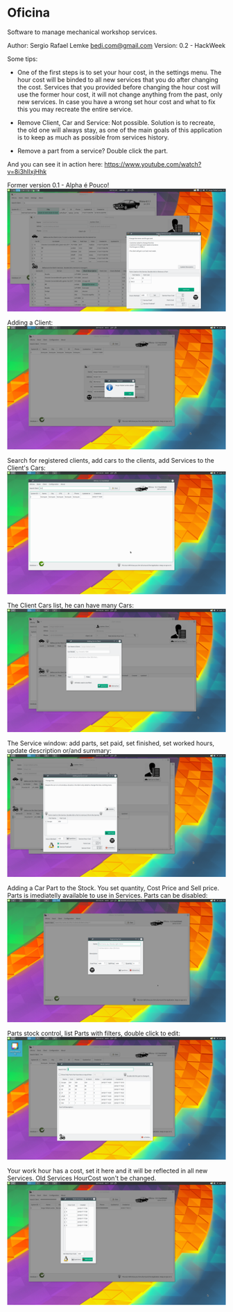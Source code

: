 # Oficina

Software to manage mechanical workshop services.

Author: Sergio Rafael Lemke <bedi.com@gmail.com>
Version: 0.2 - HackWeek

Some tips:

* One of the first steps is to set your hour cost, in the settings menu. 
The hour cost will be binded to all new services that you do after changing the cost. 
Services that you provided before changing the hour cost will use the former hour cost, 
it will not change anything from the past, only new services. In case you have a wrong
set hour cost and what to fix this you may recreate the entire service.

* Remove Client, Car and Service: Not possible. Solution is to recreate, the old one will always stay, 
as one of the main goals of this application is to keep as much as possible from services history.

* Remove a part from a service? Double click the part.

And you can see it in action here: 
https://www.youtube.com/watch?v=8i3hIIxjHhk

Former version 0.1 - Alpha é Pouco!
![Alt text](/resources/Screenshots/Oficina-0.1-Alpha_eh_Pouco.png)

Adding a Client:
![Alt text](/resources/Screenshots/Oficina_Add_Client.png)

Search for registered clients, add cars to the clients, add Services to the Client's Cars:
![Alt text](/resources/Screenshots/Oficina-0.2-HackWeek.png)

The Client Cars list, he can have many Cars:
![Alt text](/resources/Screenshots/Oficina_ClientAddCar.png)

The Service window: add parts, set paid, set finished, set worked hours, update description or/and summary:
![Alt text](/resources/Screenshots/Oficina_editing_A_Service.png)

Adding a Car Part to the Stock. You set quantity, Cost Price and Sell price. Parts is imediatelly available to use in Services. Parts can be disabled:
![Alt text](/resources/Screenshots/Oficina_Stock_AddPart.png)

Parts stock control, list Parts with filters, double click to edit:
![Alt text](/resources/Screenshots/Oficina_Stock_Control.png)

Your work hour has a cost, set it here and it will be reflected in all new Services. Old Services HourCost won't be changed.
![Alt text](/resources/Screenshots/Oficina_HourCost.png)
